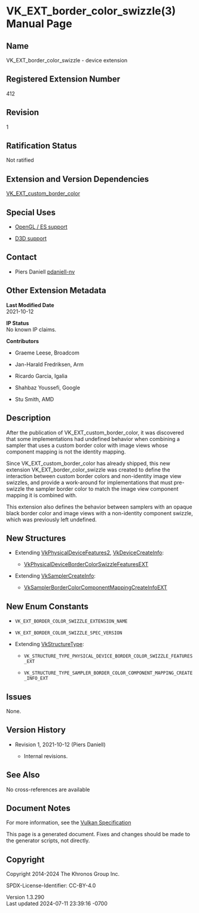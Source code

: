 # VK_EXT_border_color_swizzle(3) Manual Page

## Name

VK_EXT_border_color_swizzle - device extension



## <a href="#_registered_extension_number" class="anchor"></a>Registered Extension Number

412

## <a href="#_revision" class="anchor"></a>Revision

1

## <a href="#_ratification_status" class="anchor"></a>Ratification Status

Not ratified

## <a href="#_extension_and_version_dependencies" class="anchor"></a>Extension and Version Dependencies

[VK_EXT_custom_border_color](https://registry.khronos.org/vulkan/specs/1.3-extensions/man/html/VK_EXT_custom_border_color.html)  

## <a href="#_special_uses" class="anchor"></a>Special Uses

- <a
  href="https://registry.khronos.org/vulkan/specs/1.3-extensions/html/vkspec.html#extendingvulkan-compatibility-specialuse"
  target="_blank" rel="noopener">OpenGL / ES support</a>

- <a
  href="https://registry.khronos.org/vulkan/specs/1.3-extensions/html/vkspec.html#extendingvulkan-compatibility-specialuse"
  target="_blank" rel="noopener">D3D support</a>

## <a href="#_contact" class="anchor"></a>Contact

- Piers Daniell <a
  href="https://github.com/KhronosGroup/Vulkan-Docs/issues/new?body=%5BVK_EXT_border_color_swizzle%5D%20@pdaniell-nv%0A*Here%20describe%20the%20issue%20or%20question%20you%20have%20about%20the%20VK_EXT_border_color_swizzle%20extension*"
  target="_blank" rel="nofollow noopener"><em></em>pdaniell-nv</a>

## <a href="#_other_extension_metadata" class="anchor"></a>Other Extension Metadata

**Last Modified Date**  
2021-10-12

**IP Status**  
No known IP claims.

**Contributors**  
- Graeme Leese, Broadcom

- Jan-Harald Fredriksen, Arm

- Ricardo Garcia, Igalia

- Shahbaz Youssefi, Google

- Stu Smith, AMD

## <a href="#_description" class="anchor"></a>Description

After the publication of VK_EXT_custom_border_color, it was discovered
that some implementations had undefined behavior when combining a
sampler that uses a custom border color with image views whose component
mapping is not the identity mapping.

Since VK_EXT_custom_border_color has already shipped, this new extension
VK_EXT_border_color_swizzle was created to define the interaction
between custom border colors and non-identity image view swizzles, and
provide a work-around for implementations that must pre-swizzle the
sampler border color to match the image view component mapping it is
combined with.

This extension also defines the behavior between samplers with an opaque
black border color and image views with a non-identity component
swizzle, which was previously left undefined.

## <a href="#_new_structures" class="anchor"></a>New Structures

- Extending [VkPhysicalDeviceFeatures2](https://registry.khronos.org/vulkan/specs/1.3-extensions/man/html/VkPhysicalDeviceFeatures2.html),
  [VkDeviceCreateInfo](https://registry.khronos.org/vulkan/specs/1.3-extensions/man/html/VkDeviceCreateInfo.html):

  - [VkPhysicalDeviceBorderColorSwizzleFeaturesEXT](https://registry.khronos.org/vulkan/specs/1.3-extensions/man/html/VkPhysicalDeviceBorderColorSwizzleFeaturesEXT.html)

- Extending [VkSamplerCreateInfo](https://registry.khronos.org/vulkan/specs/1.3-extensions/man/html/VkSamplerCreateInfo.html):

  - [VkSamplerBorderColorComponentMappingCreateInfoEXT](https://registry.khronos.org/vulkan/specs/1.3-extensions/man/html/VkSamplerBorderColorComponentMappingCreateInfoEXT.html)

## <a href="#_new_enum_constants" class="anchor"></a>New Enum Constants

- `VK_EXT_BORDER_COLOR_SWIZZLE_EXTENSION_NAME`

- `VK_EXT_BORDER_COLOR_SWIZZLE_SPEC_VERSION`

- Extending [VkStructureType](https://registry.khronos.org/vulkan/specs/1.3-extensions/man/html/VkStructureType.html):

  - `VK_STRUCTURE_TYPE_PHYSICAL_DEVICE_BORDER_COLOR_SWIZZLE_FEATURES_EXT`

  - `VK_STRUCTURE_TYPE_SAMPLER_BORDER_COLOR_COMPONENT_MAPPING_CREATE_INFO_EXT`

## <a href="#_issues" class="anchor"></a>Issues

None.

## <a href="#_version_history" class="anchor"></a>Version History

- Revision 1, 2021-10-12 (Piers Daniell)

  - Internal revisions.

## <a href="#_see_also" class="anchor"></a>See Also

No cross-references are available

## <a href="#_document_notes" class="anchor"></a>Document Notes

For more information, see the <a
href="https://registry.khronos.org/vulkan/specs/1.3-extensions/html/vkspec.html#VK_EXT_border_color_swizzle"
target="_blank" rel="noopener">Vulkan Specification</a>

This page is a generated document. Fixes and changes should be made to
the generator scripts, not directly.

## <a href="#_copyright" class="anchor"></a>Copyright

Copyright 2014-2024 The Khronos Group Inc.

SPDX-License-Identifier: CC-BY-4.0

Version 1.3.290  
Last updated 2024-07-11 23:39:16 -0700
